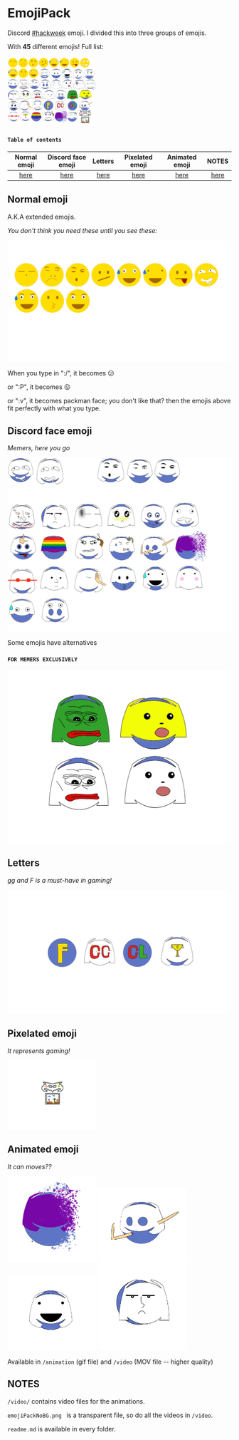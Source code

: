 # EmojiPack
Discord [#hackweek](https://blog.discordapp.com/discord-community-hack-week-build-and-create-alongside-us-6b2a7b7bba33) emoji. I divided this into three groups of emojis. 

With **45** different emojis! Full list: 

<img src="emojiPack.png" alt="fulllist" width="200"/>

#### ```Table of contents``` 

| Normal emoji     | Discord face emoji   | Letters   | Pixelated emoji | Animated emoji  | NOTES   |
| :-------------: |:-------------:| :-----:|:------:|:----:| :-----:|
| [here](#Normal-emoji)    | [here](#Discord-face-emoji) | [here](#Letters)| [here](#Pixelated-emoji) | [here](#Animated-emoji) | [here](#NOTES)|

## Normal emoji

A.K.A extended emojis.

_You don't think you need these until you see these:_

<img src="group/Extrase.png" alt="group/Extrase" width="500"/>

When you type in ":/", it becomes :confused: 

or ":P", it becomes :stuck_out_tongue: 

or ":v", it becomes packman face; you don't like that? then the emojis above fit perfectly with what you type.

## Discord face emoji

_Memers, here you go_

![DiscordEmoji](group/DiscordEmoji.png)

Some emojis have alternatives 

#### ```FOR MEMERS EXCLUSIVELY```

<img src="group/Memers.png" alt="memers" width="500"/>

## Letters 

_gg and F is a must-have in gaming!_

<img src="group/letters.png" alt="letters" width="500"/>

## Pixelated emoji

_It represents gaming!_

<img src="group/pizelate.png" alt="pizelate" width="200"/>

## Animated emoji

_It can moves??_

<p float="left">
<img src="animation/snap.gif" alt="snap" width="200"/>
<img src="animation/dab.gif" alt="dab" width="200"/>
<img src="animation/sweat.gif" alt="sweat" width="200"/>
<img src="animation/yep.gif" alt="yep" width="200"/>
</p>

Available in ```/animation``` (gif file) and ```/video``` (MOV file -- higher quality)

## NOTES

```/video/``` contains video files for the animations.

```emojiPackNoBG.png ``` is a transparent file, so do all the videos in ```/video```.

```readme.md``` is available in every folder.
